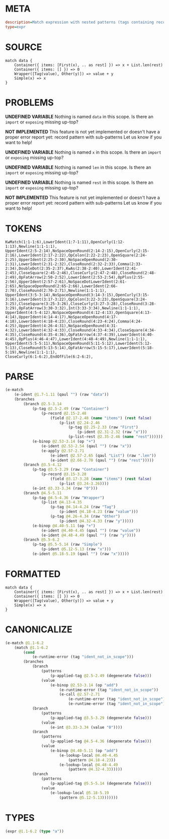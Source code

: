 # META
~~~ini
description=Match expression with nested patterns (tags containing records, lists with tags)
type=expr
~~~
# SOURCE
~~~roc
match data {
    Container({ items: [First(x), .. as rest] }) => x + List.len(rest)
    Container({ items: [] }) => 0
    Wrapper([Tag(value), Other(y)]) => value + y
    Simple(x) => x
}
~~~
# PROBLEMS
**UNDEFINED VARIABLE**
Nothing is named `data` in this scope.
Is there an `import` or `exposing` missing up-top?

**NOT IMPLEMENTED**
This feature is not yet implemented or doesn't have a proper error report yet: record pattern with sub-patterns
Let us know if you want to help!

**UNDEFINED VARIABLE**
Nothing is named `x` in this scope.
Is there an `import` or `exposing` missing up-top?

**UNDEFINED VARIABLE**
Nothing is named `len` in this scope.
Is there an `import` or `exposing` missing up-top?

**UNDEFINED VARIABLE**
Nothing is named `rest` in this scope.
Is there an `import` or `exposing` missing up-top?

**NOT IMPLEMENTED**
This feature is not yet implemented or doesn't have a proper error report yet: record pattern with sub-patterns
Let us know if you want to help!

# TOKENS
~~~zig
KwMatch(1:1-1:6),LowerIdent(1:7-1:11),OpenCurly(1:12-1:13),Newline(1:1-1:1),
UpperIdent(2:5-2:14),NoSpaceOpenRound(2:14-2:15),OpenCurly(2:15-2:16),LowerIdent(2:17-2:22),OpColon(2:22-2:23),OpenSquare(2:24-2:25),UpperIdent(2:25-2:30),NoSpaceOpenRound(2:30-2:31),LowerIdent(2:31-2:32),CloseRound(2:32-2:33),Comma(2:33-2:34),DoubleDot(2:35-2:37),KwAs(2:38-2:40),LowerIdent(2:41-2:45),CloseSquare(2:45-2:46),CloseCurly(2:47-2:48),CloseRound(2:48-2:49),OpFatArrow(2:50-2:52),LowerIdent(2:53-2:54),OpPlus(2:55-2:56),UpperIdent(2:57-2:61),NoSpaceDotLowerIdent(2:61-2:65),NoSpaceOpenRound(2:65-2:66),LowerIdent(2:66-2:70),CloseRound(2:70-2:71),Newline(1:1-1:1),
UpperIdent(3:5-3:14),NoSpaceOpenRound(3:14-3:15),OpenCurly(3:15-3:16),LowerIdent(3:17-3:22),OpColon(3:22-3:23),OpenSquare(3:24-3:25),CloseSquare(3:25-3:26),CloseCurly(3:27-3:28),CloseRound(3:28-3:29),OpFatArrow(3:30-3:32),Int(3:33-3:34),Newline(1:1-1:1),
UpperIdent(4:5-4:12),NoSpaceOpenRound(4:12-4:13),OpenSquare(4:13-4:14),UpperIdent(4:14-4:17),NoSpaceOpenRound(4:17-4:18),LowerIdent(4:18-4:23),CloseRound(4:23-4:24),Comma(4:24-4:25),UpperIdent(4:26-4:31),NoSpaceOpenRound(4:31-4:32),LowerIdent(4:32-4:33),CloseRound(4:33-4:34),CloseSquare(4:34-4:35),CloseRound(4:35-4:36),OpFatArrow(4:37-4:39),LowerIdent(4:40-4:45),OpPlus(4:46-4:47),LowerIdent(4:48-4:49),Newline(1:1-1:1),
UpperIdent(5:5-5:11),NoSpaceOpenRound(5:11-5:12),LowerIdent(5:12-5:13),CloseRound(5:13-5:14),OpFatArrow(5:15-5:17),LowerIdent(5:18-5:19),Newline(1:1-1:1),
CloseCurly(6:1-6:2),EndOfFile(6:2-6:2),
~~~
# PARSE
~~~clojure
(e-match
	(e-ident @1.7-1.11 (qaul "") (raw "data"))
	(branches
		(branch @2.5-3.14
			(p-tag @2.5-2.49 (raw "Container")
				(p-record @2.15-2.48
					(field @2.17-2.48 (name "items") (rest false)
						(p-list @2.24-2.46
							(p-tag @2.25-2.33 (raw "First")
								(p-ident @2.31-2.32 (raw "x")))
							(p-list-rest @2.35-2.46 (name "rest"))))))
			(e-binop @2.53-3.14 (op "+")
				(e-ident @2.53-2.54 (qaul "") (raw "x"))
				(e-apply @2.57-2.71
					(e-ident @2.57-2.65 (qaul "List") (raw ".len"))
					(e-ident @2.66-2.70 (qaul "") (raw "rest")))))
		(branch @3.5-4.12
			(p-tag @3.5-3.29 (raw "Container")
				(p-record @3.15-3.28
					(field @3.17-3.28 (name "items") (rest false)
						(p-list @3.24-3.26))))
			(e-int @3.33-3.34 (raw "0")))
		(branch @4.5-5.11
			(p-tag @4.5-4.36 (raw "Wrapper")
				(p-list @4.13-4.35
					(p-tag @4.14-4.24 (raw "Tag")
						(p-ident @4.18-4.23 (raw "value")))
					(p-tag @4.26-4.34 (raw "Other")
						(p-ident @4.32-4.33 (raw "y")))))
			(e-binop @4.40-5.11 (op "+")
				(e-ident @4.40-4.45 (qaul "") (raw "value"))
				(e-ident @4.48-4.49 (qaul "") (raw "y"))))
		(branch @5.5-6.2
			(p-tag @5.5-5.14 (raw "Simple")
				(p-ident @5.12-5.13 (raw "x")))
			(e-ident @5.18-5.19 (qaul "") (raw "x")))))
~~~
# FORMATTED
~~~roc
match data {
	Container({ items: [First(x), .. as rest] }) => x + List.len(rest)
	Container({ items: [] }) => 0
	Wrapper([Tag(value), Other(y)]) => value + y
	Simple(x) => x
}
~~~
# CANONICALIZE
~~~clojure
(e-match @1.1-6.2
	(match @1.1-6.2
		(cond
			(e-runtime-error (tag "ident_not_in_scope")))
		(branches
			(branch
				(patterns
					(p-applied-tag @2.5-2.49 (degenerate false)))
				(value
					(e-binop @2.53-3.14 (op "add")
						(e-runtime-error (tag "ident_not_in_scope"))
						(e-call @2.57-2.71
							(e-runtime-error (tag "ident_not_in_scope"))
							(e-runtime-error (tag "ident_not_in_scope"))))))
			(branch
				(patterns
					(p-applied-tag @3.5-3.29 (degenerate false)))
				(value
					(e-int @3.33-3.34 (value "0"))))
			(branch
				(patterns
					(p-applied-tag @4.5-4.36 (degenerate false)))
				(value
					(e-binop @4.40-5.11 (op "add")
						(e-lookup-local @4.40-4.45
							(pattern @4.18-4.23))
						(e-lookup-local @4.48-4.49
							(pattern @4.32-4.33)))))
			(branch
				(patterns
					(p-applied-tag @5.5-5.14 (degenerate false)))
				(value
					(e-lookup-local @5.18-5.19
						(pattern @5.12-5.13)))))))
~~~
# TYPES
~~~clojure
(expr @1.1-6.2 (type "a"))
~~~
